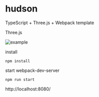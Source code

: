 # hudson

TypeScript + Three.js + Webpack template

Three.js

![example](https://github.com/ryunosuke0922/hudson/blob/images/tmp/gif_02.gif)

install

```terminal
npm install
```

start webpack-dev-server

```terminal
npm run start
```

http://localhost:8080/
